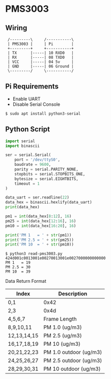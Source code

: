 # PMS3003

## Wiring

```
 /---------\     /-----------\
 | PMS3003 |     | Pi        |
 +---------+     +-----------+
 | TX      |-----| 10 RXD0   |
 | RX      |-----| 08 TXD0   |
 | VCC     |-----| 04 5v     |
 | GND     |-----| 06 Ground |
 \---------/     \-----------/
```

## Pi Requirements

- Enable UART
- Disable Serial Console

```
$ sudo apt install python3-serial
```

## Python Script

```python
import serial
import binascii

ser = serial.Serial(
    port = '/dev/ttyS0',
    baudrate = 9600,
    parity = serial.PARITY_NONE,
    stopbits = serial.STOPBITS_ONE,
    bytesize = serial.EIGHTBITS,
    timeout = 1
)

data_uart = ser.readline(22)
data_hex = binascii.hexlify(data_uart)
print(data_hex)

pm1 = int(data_hex[8:12], 16)
pm25 = int(data_hex[12:16], 16)
pm10 = int(data_hex[16:20], 16)

print('PM 1   = ' + str(pm1))
print('PM 2.5 = ' + str(pm25))
print('PM 10  = ' + str(pm10))
```

```console
$ python3 read-pms3003.py
424d001c0013001e00270013001e0027000000000000
PM 1   = 19
PM 2.5 = 30
PM 10  = 39
```

Data Return Format

| Index | Description |
| ------| ------------|
| 0,1 | 0x42 |
| 2,3 | 0x4d |
| 4,5,6,7 | Frame Length |
| 8,9,10,11 | PM 1.0 (ug/m3) |
| 12,13,14,15 | PM 2.5 (ug/m3) |
| 16,17,18,19 | PM 10 (ug/m3) |
| 20,21,22,23 | PM 1.0 outdoor (ug/m3) |
| 24,25,26,27 | PM 2.5 outdoor (ug/m3) |
| 28,29,30,31 | PM 10 outdoor (ug/m3) |
